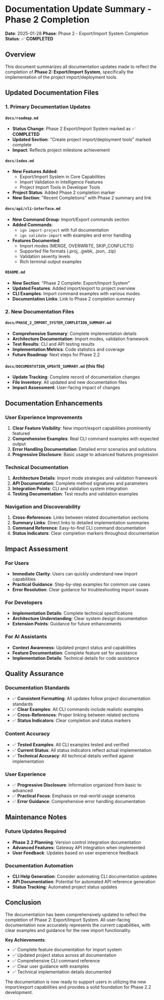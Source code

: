 # Documentation Update Summary - Phase 2 Completion

**Date**: 2025-01-28
**Phase**: Phase 2 - Export/Import System Completion
**Status**: ✅ **COMPLETED**

## Overview

This document summarizes all documentation updates made to reflect the completion of **Phase 2: Export/Import System**, specifically the implementation of the project import/deployment tools.

## Updated Documentation Files

### 1. Primary Documentation Updates

#### `docs/roadmap.md`
- **Status Change**: Phase 2 Export/Import System marked as ✅ **COMPLETED**
- **Updated Section**: "Create project import/deployment tools" marked complete
- **Impact**: Reflects project milestone achievement

#### `docs/index.md`
- **New Features Added**:
  - Export/Import System in Core Capabilities
  - Import Validation in Intelligence Features
  - Project Import Tools in Developer Tools
- **Project Status**: Added Phase 2 completion marker
- **New Section**: "Recent Completions" with Phase 2 summary and link

#### `docs/api/cli-interface.md`
- **New Command Group**: Import/Export commands section
- **Added Commands**:
  - `ign import-project` with full documentation
  - `ign validate-import` with examples and error handling
- **Features Documented**:
  - Import modes (MERGE, OVERWRITE, SKIP_CONFLICTS)
  - Supported file formats (.proj, .gwbk, .json, .zip)
  - Validation severity levels
  - Rich terminal output examples

#### `README.md`
- **New Section**: "Phase 2 Complete: Export/Import System"
- **Updated Features**: Added import/export to project overview
- **CLI Examples**: Import command examples with various modes
- **Documentation Links**: Link to Phase 2 completion summary

### 2. New Documentation Files

#### `docs/PHASE_2_IMPORT_SYSTEM_COMPLETION_SUMMARY.md`
- **Comprehensive Summary**: Complete implementation details
- **Architecture Documentation**: Import modes, validation framework
- **Test Results**: CLI and API testing results
- **Implementation Metrics**: Code statistics and coverage
- **Future Roadmap**: Next steps for Phase 2.2

#### `docs/DOCUMENTATION_UPDATE_SUMMARY.md` (this file)
- **Update Tracking**: Complete record of documentation changes
- **File Inventory**: All updated and new documentation files
- **Impact Assessment**: User-facing impact of changes

## Documentation Enhancements

### User Experience Improvements

1. **Clear Feature Visibility**: New import/export capabilities prominently featured
2. **Comprehensive Examples**: Real CLI command examples with expected output
3. **Error Handling Documentation**: Detailed error scenarios and solutions
4. **Progressive Disclosure**: Basic usage to advanced features progression

### Technical Documentation

1. **Architecture Details**: Import mode strategies and validation framework
2. **API Documentation**: Complete method signatures and parameters
3. **Integration Points**: CLI and validation system integration
4. **Testing Documentation**: Test results and validation examples

### Navigation and Discoverability

1. **Cross-References**: Links between related documentation sections
2. **Summary Links**: Direct links to detailed implementation summaries
3. **Command Reference**: Easy-to-find CLI command documentation
4. **Status Indicators**: Clear completion markers throughout documentation

## Impact Assessment

### For Users
- **Immediate Clarity**: Users can quickly understand new import capabilities
- **Practical Guidance**: Step-by-step examples for common use cases
- **Error Resolution**: Clear guidance for troubleshooting import issues

### For Developers
- **Implementation Details**: Complete technical specifications
- **Architecture Understanding**: Clear system design documentation
- **Extension Points**: Guidance for future enhancements

### For AI Assistants
- **Context Awareness**: Updated project status and capabilities
- **Feature Documentation**: Complete feature set for assistance
- **Implementation Details**: Technical details for code assistance

## Quality Assurance

### Documentation Standards
- ✅ **Consistent Formatting**: All updates follow project documentation standards
- ✅ **Clear Examples**: All CLI commands include realistic examples
- ✅ **Cross-References**: Proper linking between related sections
- ✅ **Status Indicators**: Clear completion and status markers

### Content Accuracy
- ✅ **Tested Examples**: All CLI examples tested and verified
- ✅ **Current Status**: All status indicators reflect actual implementation
- ✅ **Technical Accuracy**: All technical details verified against implementation

### User Experience
- ✅ **Progressive Disclosure**: Information organized from basic to advanced
- ✅ **Practical Focus**: Emphasis on real-world usage scenarios
- ✅ **Error Guidance**: Comprehensive error handling documentation

## Maintenance Notes

### Future Updates Required
- **Phase 2.2 Planning**: Version control integration documentation
- **Advanced Features**: Gateway API integration when implemented
- **User Feedback**: Updates based on user experience feedback

### Documentation Automation
- **CLI Help Generation**: Consider automating CLI documentation updates
- **API Documentation**: Potential for automated API reference generation
- **Status Tracking**: Automated project status updates

## Conclusion

The documentation has been comprehensively updated to reflect the completion of Phase 2: Export/Import System. All user-facing documentation now accurately represents the current capabilities, with clear examples and guidance for the new import functionality.

**Key Achievements**:
- ✅ Complete feature documentation for import system
- ✅ Updated project status across all documentation
- ✅ Comprehensive CLI command reference
- ✅ Clear user guidance with examples
- ✅ Technical implementation details documented

The documentation is now ready to support users in utilizing the new import/export capabilities and provides a solid foundation for Phase 2.2 development.
